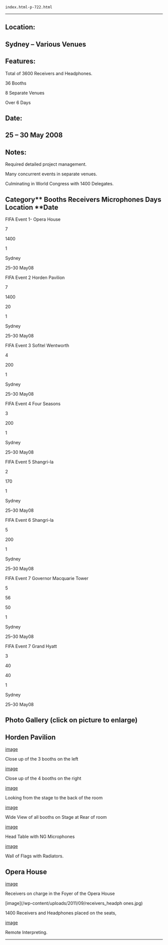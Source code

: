
    index.html-p-722.html
----------------------------------------------------------

## Location:

## Sydney – Various Venues

## Features:

Total of 3600 Receivers and Headphones.

36 Booths

8 Separate Venues

Over 6 Days

## Date:

## 25 – 30 May 2008

## Notes:

Required detailed project management.

Many concurrent events in separate venues.

Culminating in World Congress with 1400 Delegates.

## Category** **Booths** **Receivers** **Microphones** **Days** **Location** **Date

FIFA Event 1- Opera House

7

1400

1

Sydney

25–30 May08

FIFA Event 2 Horden Pavilion

7

1400

20

1

Sydney

25–30 May08

FIFA Event 3 Sofitel Wentworth

4

200

1

Sydney

25–30 May08

FIFA Event 4 Four Seasons

3

200

1

Sydney

25–30 May08

FIFA Event 5 Shangri-la

2

170

1

Sydney

25–30 May08

FIFA Event 6 Shangri-la

5

200

1

Sydney

25–30 May08

FIFA Event 7 Governor Macquarie Tower

5

56

50

1

Sydney

25–30 May08

FIFA Event 7 Grand Hyatt

3

40

40

1

Sydney

25–30 May08

## Photo Gallery (click on picture to enlarge)

## Horden Pavilion

[image](picture)

Close up of the 3 booths on the left

[image](picture)

Close up of the 4 booths on the right

[image](picture)

Looking from the stage to the back of the room

[image](picture)

Wide View of all booths on Stage at Rear of room

[image](picture)

Head Table with NG Microphones

[image](picture)

Wall of Flags with Radiators.

## Opera House

[image](picture)

Receivers on charge in the Foyer of the Opera House

[image](/wp-content/uploads/2011/09/receivers_headph ones.jpg)

1400 Receivers and Headphones placed on the seats,

[image](/wp-content/uploads/2011/09/remote_interpreting.jpg)

Remote Interpreting.




----------------------------------------------------------
